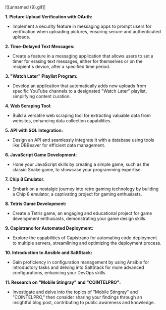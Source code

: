 ![[unnamed (9).gif]]

**1. Picture Upload Verification with OAuth:**
   - Implement a security feature in messaging apps to prompt users for verification when uploading pictures, ensuring secure and authenticated uploads.

**2. Time-Delayed Text Messages:**
   - Create a feature in a messaging application that allows users to set a timer for erasing text messages, either for themselves or on the recipient's device, after a specified time period.

**3. "Watch Later" Playlist Program:**
   - Develop an application that automatically adds new uploads from specific YouTube channels to a designated "Watch Later" playlist, simplifying content curation.

**4. Web Scraping Tool:**
   - Build a versatile web scraping tool for extracting valuable data from websites, enhancing data collection capabilities.

**5. API with SQL Integration:**
   - Design an API and seamlessly integrate it with a database using tools like DBBeaver for efficient data management.

**6. JavaScript Game Development:**
   - Hone your JavaScript skills by creating a simple game, such as the classic Snake game, to showcase your programming expertise.

**7. Chip 8 Emulator:**
   - Embark on a nostalgic journey into retro gaming technology by building a Chip 8 emulator, a captivating project for gaming enthusiasts.

**8. Tetris Game Development:**
   - Create a Tetris game, an engaging and educational project for game development enthusiasts, demonstrating your game design skills.

**9. Capistrano for Automated Deployment:**
   - Explore the capabilities of Capistrano for automating code deployment to multiple servers, streamlining and optimizing the deployment process.

**10. Introduction to Ansible and SaltStack:**
   - Gain proficiency in configuration management by using Ansible for introductory tasks and delving into SaltStack for more advanced configurations, enhancing your DevOps skills.

**11. Research on "Mobile Stingray" and "COINTELPRO":**
   - Investigate and delve into the topics of "Mobile Stingray" and "COINTELPRO," then consider sharing your findings through an insightful blog post, contributing to public awareness and knowledge.